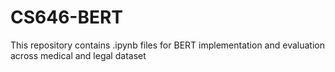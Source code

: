 # CS646-BERT
This repository contains .ipynb files for BERT implementation and evaluation across medical and legal dataset
